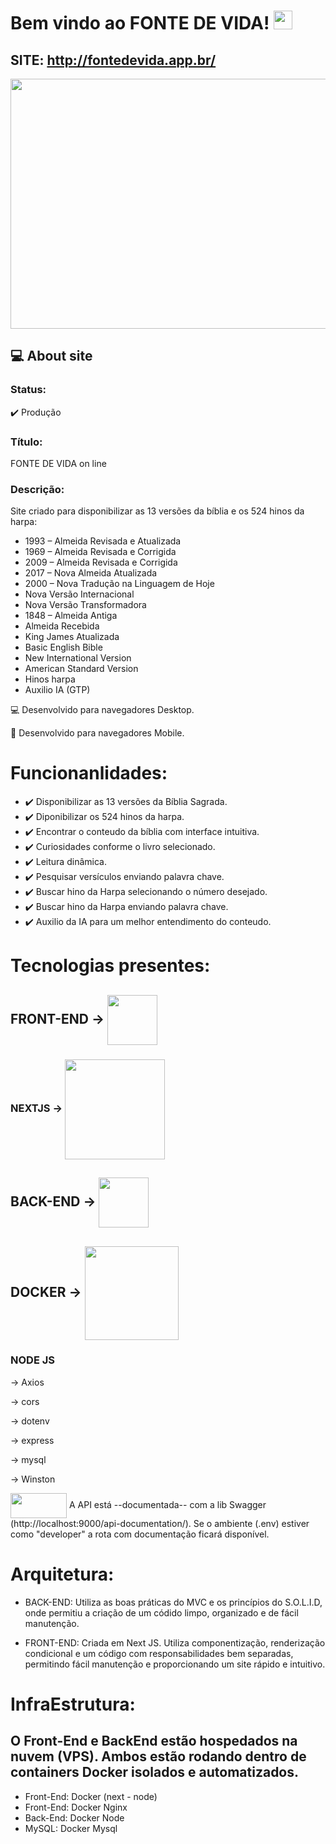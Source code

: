 # Bem vindo ao FONTE DE VIDA! <img src=https://github.com/TheDudeThatCode/TheDudeThatCode/blob/master/Assets/Earth.gif width="30">

## SITE: http://fontedevida.app.br/

 
<img align="center" width="600" height="400" src="https://miro.medium.com/max/700/1*xI-Cj8LCx2XFD_GswRxJ6Q.png">
 

## :computer: About site

### Status: 
:heavy_check_mark: Produção

### Título: 
FONTE DE VIDA on line

### Descrição: 
Site criado para disponibilizar as 13 versões da bíblia e os 524 hinos da harpa:

- 1993 – Almeida Revisada e Atualizada
- 1969 – Almeida Revisada e Corrigida
- 2009 – Almeida Revisada e Corrigida
- 2017 – Nova Almeida Atualizada
- 2000 – Nova Tradução na Linguagem de Hoje
- Nova Versão Internacional
- Nova Versão Transformadora
- 1848 – Almeida Antiga
- Almeida Recebida
- King James Atualizada
- Basic English Bible
- New International Version
- American Standard Version
- Hinos harpa
- Auxilio IA (GTP)


:computer: Desenvolvido para navegadores Desktop.

:iphone: Desenvolvido para navegadores Mobile.

# Funcionanlidades:
- :heavy_check_mark: Disponibilizar as 13 versões da Bíblia Sagrada.
- :heavy_check_mark: Diponibilizar os 524 hinos da harpa.
- :heavy_check_mark: Encontrar o conteudo da bíblia com interface intuitiva.
- :heavy_check_mark: Curiosidades conforme o livro selecionado.
- :heavy_check_mark: Leitura dinâmica.
- :heavy_check_mark: Pesquisar versículos enviando palavra chave.
- :heavy_check_mark: Buscar hino da Harpa selecionando o número desejado.
- :heavy_check_mark: Buscar hino da Harpa enviando palavra chave.
- :heavy_check_mark: Auxilio da IA para um melhor entendimento do conteudo.


# Tecnologias presentes:
 
## FRONT-END -> <img align="center" width="80" height="80" src="https://miro.medium.com/max/3600/1*6ahbWjp_g9hqhaTDSJOL1Q.png">
### NEXTJS     ->  <img align="center" width="160" height="160" src="https://upload.wikimedia.org/wikipedia/commons/8/8e/Nextjs-logo.svg">  
## BACK-END -> <img align="center" width="80" height="80" src="https://cdn.worldvectorlogo.com/logos/typescript.svg">
## DOCKER -> <img align="center" width="150" height="150" src="https://event-driven.io/static/67fd4c42f3de35627317b5d2fe97ce92/00d43/2022-05-11-cover.png">

### NODE JS
 -> Axios

 -> cors

 -> dotenv

 -> express

 -> mysql
 
 -> Winston
 
 <img align="center" width="90" height="40" src="https://miro.medium.com/max/1400/1*R36nHDnQ9i7vizbSJqTb1g.png">
 A API está --documentada-- com a lib Swagger (http://localhost:9000/api-documentation/).
 Se o ambiente (.env) estiver como "developer" a rota com documentação ficará disponível.

# Arquitetura:
- BACK-END: Utiliza as boas práticas do MVC e os princípios do S.O.L.I.D, onde permitiu a criação de um códido limpo, organizado e de fácil manutenção.

- FRONT-END: 
Criada em Next JS.
Utiliza componentização, renderização condicional e um código com responsabilidades bem separadas, permitindo fácil manutenção e proporcionando um site rápido e intuitivo.

# InfraEstrutura:
## O Front-End e BackEnd estão hospedados na nuvem (VPS). Ambos estão rodando dentro de containers Docker isolados e automatizados.

- Front-End: Docker (next - node) 
- Front-End: Docker Nginx
- Back-End: Docker Node
- MySQL: Docker Mysql
